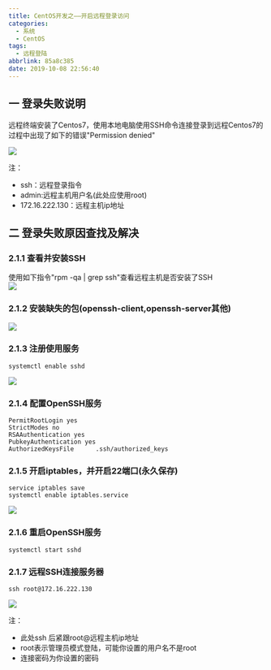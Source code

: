 ```yaml
---
title: CentOS开发之——开启远程登录访问
categories:
  - 系统
  - CentOS
tags:
  - 远程登陆
abbrlink: 85a8c385
date: 2019-10-08 22:56:40
---
```

## 一 登录失败说明
 
远程终端安装了Centos7，使用本地电脑使用SSH命令连接登录到远程Centos7的过程中出现了如下的错误"Permission denied"       

![][1]    

<!--more-->

注：   
 
* ssh：远程登录指令
* admin:远程主机用户名(此处应使用root)
* 172.16.222.130：远程主机ip地址

## 二 登录失败原因查找及解决

### 2.1.1 查看并安装SSH
使用如下指令"rpm -qa | grep ssh"查看远程主机是否安装了SSH    
![][2]  

### 2.1.2 安装缺失的包(openssh-client,openssh-server其他)
![][3]

### 2.1.3 注册使用服务

	systemctl enable sshd
  
![][4]

### 2.1.4 配置OpenSSH服务

	
	PermitRootLogin yes
	StrictModes no
	RSAAuthentication yes
	PubkeyAuthentication yes
	AuthorizedKeysFile      .ssh/authorized_keys
 

### 2.1.5 开启iptables，并开启22端口(永久保存)
	service iptables save  
	systemctl enable iptables.service
![][5]

### 2.1.6 重启OpenSSH服务

	systemctl start sshd

### 2.1.7 远程SSH连接服务器

	ssh root@172.16.222.130
![][6]


注：   

* 此处ssh 后紧跟root@远程主机ip地址   
* root表示管理员模式登陆，可能你设置的用户名不是root
* 连接密码为你设置的密码



[1]: https://cdn.jsdelivr.net/gh/pgzxc/CDN/blog-image/centos7-login-error.png
[2]: https://cdn.jsdelivr.net/gh/pgzxc/CDN/blog-image/centos7-ssh-check.png
[3]: https://cdn.jsdelivr.net/gh/pgzxc/CDN/blog-image/centos7-yum-install-openssh.png
[4]: https://cdn.jsdelivr.net/gh/pgzxc/CDN/blog-image/centos7-systemctl-enable-sshd.png
[5]: https://cdn.jsdelivr.net/gh/pgzxc/CDN/blog-image/centos-iptables-22-open.png
[6]: https://cdn.jsdelivr.net/gh/pgzxc/CDN/blog-image/centos-ssh-connect.png